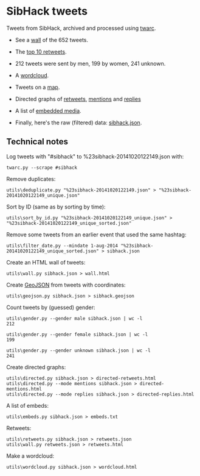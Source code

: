 SibHack tweets
==============

Tweets from SibHack, archived and processed using [twarc](https://github.com/edsu/twarc).

 * See a [wall](https://hugovk.github.io/sibhack/wall.html) of the 652 tweets.

 * The [top 10 retweets](https://hugovk.github.io/sibhack/retweets.html).

 * 212 tweets were sent by men, 199 by women, 241 unknown.

 * A [wordcloud](https://hugovk.github.io/sibhack/wordcloud.html).

 * Tweets on a [map](https://github.com/hugovk/sibhack/blob/gh-pages/sibhack.geojson).

 * Directed graphs of [retweets](https://hugovk.github.io/sibhack/directed-retweets.html), [mentions](https://hugovk.github.io/sibhack/directed-mentions.html) and [replies](https://hugovk.github.io/sibhack/directed-replies.html)

 * A list of [embedded media](https://github.com/hugovk/sibhack/blob/gh-pages/embeds.txt).



  * Finally, here's the raw (filtered) data: [sibhack.json](https://github.com/hugovk/sibhack/blob/gh-pages/sibhack.json).



Technical notes
---------------

Log tweets with "#sibhack" to %23sibhack-20141020122149.json with:

    twarc.py --scrape #sibhack

Remove duplicates:

    utils\deduplicate.py "%23sibhack-20141020122149.json" > "%23sibhack-20141020122149_unique.json"

Sort by ID (same as by sorting by time):

    utils\sort_by_id.py "%23sibhack-20141020122149_unique.json" > "%23sibhack-20141020122149_unique_sorted.json"

Remove some tweets from an earlier event that used the same hashtag:

    utils\filter_date.py --mindate 1-aug-2014 "%23sibhack-20141020122149_unique_sorted.json" > sibhack.json

Create an HTML wall of tweets:

    utils\wall.py sibhack.json > wall.html

Create [GeoJSON](http://geojson.org/) from tweets with coordinates:

    utils\geojson.py sibhack.json > sibhack.geojson

Count tweets by (guessed) gender:

    utils\gender.py --gender male sibhack.json | wc -l
    212

    utils\gender.py --gender female sibhack.json | wc -l
    199

    utils\gender.py --gender unknown sibhack.json | wc -l
    241

Create directed graphs:

    utils\directed.py sibhack.json > directed-retweets.html
    utils\directed.py --mode mentions sibhack.json > directed-mentions.html
    utils\directed.py --mode replies sibhack.json > directed-replies.html

A list of embeds:

    utils\embeds.py sibhack.json > embeds.txt

Retweets:

    utils\retweets.py sibhack.json > retweets.json
    utils\wall.py retweets.json > retweets.html

Make a wordcloud:

    utils\wordcloud.py sibhack.json > wordcloud.html
